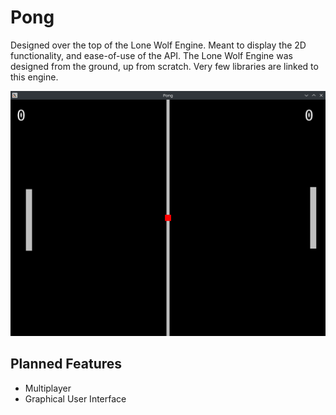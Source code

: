 # Pong

Designed over the top of the Lone Wolf Engine. Meant to display the 2D functionality, and ease-of-use of the API.
The Lone Wolf Engine was designed from the ground, up from scratch. Very few libraries are linked to this engine.

![](image.png)

## Planned Features

- Multiplayer
- Graphical User Interface